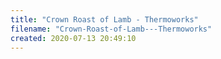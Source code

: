 ```yaml
---
title: "Crown Roast of Lamb - Thermoworks"
filename: "Crown-Roast-of-Lamb---Thermoworks"
created: 2020-07-13 20:49:10
---
```

